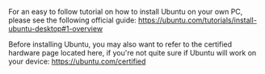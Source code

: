 For an easy to follow tutorial on how to install Ubuntu on your own PC, please see the following official guide:
   https://ubuntu.com/tutorials/install-ubuntu-desktop#1-overview

Before installing Ubuntu, you may also want to refer to the certified hardware page located here, if you're not quite sure if Ubuntu will work on your device:
   https://ubuntu.com/certified